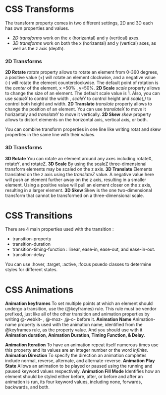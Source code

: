 # CSS Transforms
The transform property comes in two different settings, 2D and 3D each has own properties and values. 
- *2D transforms* work on the x (horizantal) and y (vertical) axes. 
- *3D transforms* work on both the x (horizantal) and y (vertical) axes, as well as the z axis (depth).

### 2D Transforms
**2D Rotate**
*rotate* property allows to rotate an element from 0-360 degrees, a positive value (+) will rotate an element clockwise, and a negative value (-) will rotate the element counterclockwise. The default point of rotation is the *center* of the element, x =50% , y=50%.
**2D Scale**
*scale* property allows to change the size of an element. The default scale value is 1. Also, you can use *scaleX* to control the width , *scaleY* to control height and *scale(,)* to control both height and width.
**2D Translate**
*translate* property allows to change the position of an element. You can use *translateX* to move it horizantaly and *translateY* to move it vertically.
**2D Skew**
*skew* property allows to distort elements on the horizontal axis, vertical axis, or both.

You can combine  transform properties in one line like writing rotat and skew properties in the same line with their values.

### 3D Transforms
**3D Rotate**
You can rotate an element around any axes including rotateX, rotateY, and rotateZ.
**3D Scale**
By using the scaleZ three-dimensional transform elements may be scaled on the z axis.
**3D Translate**
Elements translated on the z axis using the *translateZ* value. A negative value here will push an element further away on the z axis, resulting in a smaller element. Using a positive value will pull an element closer on the z axis, resulting in a larger element.
**3D Skew**
Skew is the one two-dimensional transform that cannot be transformed on a three-dimensional scale.

# CSS Transitions
There are 4 main properties used with the transition :
- transition-property
- transition-duration
- transition-timing-function : linear, ease-in, ease-out, and ease-in-out.
- transition-delay

You can use :hover, :target, :active, :focus psuedo classes to determine styles for different states.

# CSS Animations
**Animation keyframes**
To set multiple points at which an element should undergo a transition, use the (@keyframes) rule. This rule must be vendor prefixed, just like all of the other transition and animation properties by writing @-webkit- , @-moz- ,@-o- before it.
**Animation Name**
Animation-name property is used with the animation name, identified from the @keyframes rule, as the property value. And you should use with  it **Animation duration**, **Animation Duration, Timing Function, & Delay**.

**Animation Iteration**
To have an animation repeat itself numerous times use this property and its values are an integer number or the word *infinite*.
**Animation Direction**
To specify the direction an animation completes include normal, reverse, alternate, and alternate-reverse.
**Animation Play State**
Allows an animation to be played or paused using the running and paused keyword values respectively. 
**Animation Fill Mode**
Identifies how an element should be styled either before, after, or before and after an animation is run, its four keyword values, including none, forwards, backwards, and both.


